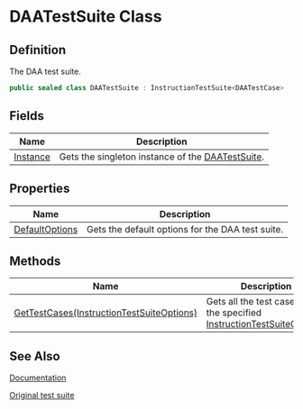 # DAATestSuite Class
## Definition

The DAA test suite.

```c#
public sealed class DAATestSuite : InstructionTestSuite<DAATestCase>
```

## Fields

| Name | Description |
| ---- | ----------- |
| [Instance](MrKWatkins.EmulatorTestSuites.Z80.Instruction.DAA.DAATestSuite.Instance.md) | Gets the singleton instance of the [DAATestSuite](MrKWatkins.EmulatorTestSuites.Z80.Instruction.DAA.DAATestSuite.md). |

## Properties

| Name | Description |
| ---- | ----------- |
| [DefaultOptions](MrKWatkins.EmulatorTestSuites.Z80.Instruction.DAA.DAATestSuite.DefaultOptions.md) | Gets the default options for the DAA test suite. |

## Methods

| Name | Description |
| ---- | ----------- |
| [GetTestCases(InstructionTestSuiteOptions)](MrKWatkins.EmulatorTestSuites.Z80.Instruction.DAA.DAATestSuite.GetTestCases.md) | Gets all the test cases using the specified [InstructionTestSuiteOptions](MrKWatkins.EmulatorTestSuites.Z80.Instruction.InstructionTestSuiteOptions.md). |

## See Also

[Documentation](https://mrkwatkins.github.io/EmulatorTestSuites/daa.html)

[Original test suite](https://github.com/ruyrybeyro/daatable)
